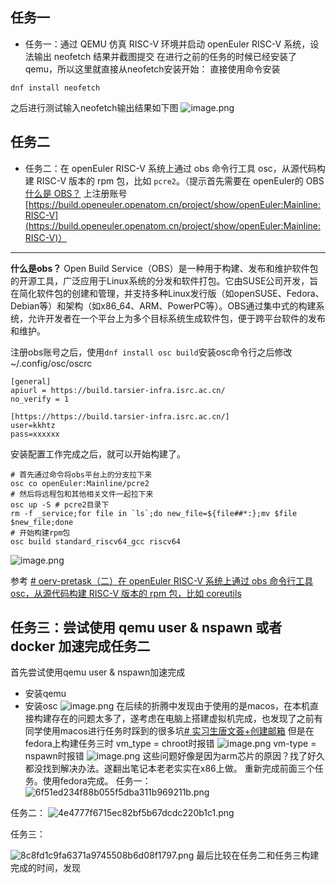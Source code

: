 ## 任务一
- 任务一：通过 QEMU 仿真 RISC-V 环境并启动 openEuler RISC-V 系统，设法输出 neofetch 结果并截图提交
在进行之前的任务的时候已经安装了qemu，所以这里就直接从neofetch安装开始：
直接使用命令安装
```
dnf install neofetch
```
之后进行测试输入neofetch输出结果如下图
![image.png](https://raw.githubusercontent.com/KrealHtz/NoteImage/master/data/202411011517583.png)

## 任务二
- 任务二：在 openEuler RISC-V 系统上通过 obs 命令行工具 osc，从源代码构建 RISC-V 版本的 rpm 包，比如 `pcre2`。（提示首先需要在 openEuler的 OBS[什么是 OBS？](https://github.com/openeuler-riscv/oerv-team/blob/main/Intern/FAQ.md#%E4%BB%80%E4%B9%88%E6%98%AF-obs) 上注册账号 [https://build.openeuler.openatom.cn/project/show/openEuler:Mainline:RISC-V](https://build.openeuler.openatom.cn/project/show/openEuler:Mainline:RISC-V)）
--- 
**什么是obs？** Open Build Service（OBS）是一种用于构建、发布和维护软件包的开源工具，广泛应用于Linux系统的分发和软件打包。它由SUSE公司开发，旨在简化软件包的创建和管理，并支持多种Linux发行版（如openSUSE、Fedora、Debian等）和架构（如x86_64、ARM、PowerPC等）。OBS通过集中式的构建系统，允许开发者在一个平台上为多个目标系统生成软件包，便于跨平台软件的发布和维护。

注册obs账号之后，使用`dnf install osc build`安装osc命令行之后修改~/.config/osc/oscrc

```cobol
[general]
apiurl = https://build.tarsier-infra.isrc.ac.cn/
no_verify = 1
 
[https://https://build.tarsier-infra.isrc.ac.cn/]
user=kkhtz
pass=xxxxxx
```
安装配置工作完成之后，就可以开始构建了。
```
# 首先通过命令将obs平台上的分支拉下来
osc co openEuler:Mainline/pcre2
# 然后将远程包和其他相关文件一起拉下来
osc up -S # pcre2目录下
rm -f _service;for file in `ls`;do new_file=${file##*:};mv $file $new_file;done
# 开始构建rpm包
osc build standard_riscv64_gcc riscv64
```
![image.png](https://raw.githubusercontent.com/KrealHtz/NoteImage/master/data/202411011517168.png)

参考
[# oerv-pretask（二）在 openEuler RISC-V 系统上通过 obs 命令行工具 osc，从源代码构建 RISC-V 版本的 rpm 包，比如 coreutils](https://blog.csdn.net/weixin_52230326/article/details/135311782)
## 任务三：尝试使用 qemu user & nspawn 或者 docker 加速完成任务二
首先尝试使用qemu user & nspawn加速完成
- 安装qemu
- 安装osc
![image.png](https://raw.githubusercontent.com/KrealHtz/NoteImage/master/data/202411021256588.png)
	在后续的折腾中发现由于使用的是macos，在本机直接构建存在的问题太多了，遂考虑在电脑上搭建虚拟机完成，也发现了之前有同学使用macos进行任务时踩到的很多坑[# 实习生唐文荟+创建邮箱](https://github.com/openeuler-riscv/oerv-team/pull/271)
但是在fedora上构建任务三时 vm_type = chroot时报错
![image.png](https://raw.githubusercontent.com/KrealHtz/NoteImage/master/data/202411031512222.png)
vm-type = nspawn时报错
![image.png](https://raw.githubusercontent.com/KrealHtz/NoteImage/master/data/202411031513381.png)
这些问题好像是因为arm芯片的原因？找了好久都没找到解决办法。遂翻出笔记本老老实实在x86上做。
重新完成前面三个任务。使用fedora完成。
任务一：
![6f51ed234f88b055f5dba311b969211b.png](https://raw.githubusercontent.com/KrealHtz/NoteImage/master/data/202411032321421.png)


任务二：
![4e4777f6715ec82bf5b67dcdc220b1c1.png](https://raw.githubusercontent.com/KrealHtz/NoteImage/master/data/202411032320821.png)

任务三：

![8c8fd1c9fa6371a9745508b6d08f1797.png](https://raw.githubusercontent.com/KrealHtz/NoteImage/master/data/202411032321788.png)
最后比较在任务二和任务三构建完成的时间，发现